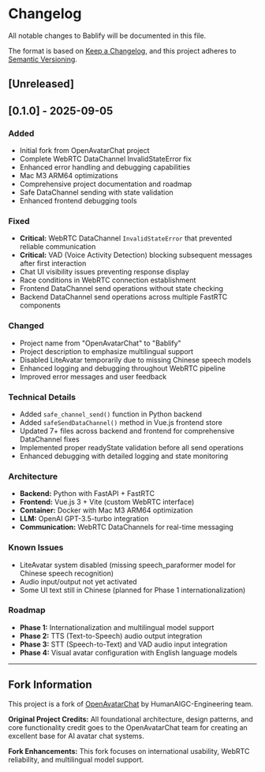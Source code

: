 # Changelog

All notable changes to Bablify will be documented in this file.

The format is based on [Keep a Changelog](https://keepachangelog.com/en/1.0.0/),
and this project adheres to [Semantic Versioning](https://semver.org/spec/v2.0.0.html).

## [Unreleased]

## [0.1.0] - 2025-09-05

### Added
- Initial fork from OpenAvatarChat project
- Complete WebRTC DataChannel InvalidStateError fix
- Enhanced error handling and debugging capabilities
- Mac M3 ARM64 optimizations
- Comprehensive project documentation and roadmap
- Safe DataChannel sending with state validation
- Enhanced frontend debugging tools

### Fixed
- **Critical:** WebRTC DataChannel `InvalidStateError` that prevented reliable communication
- **Critical:** VAD (Voice Activity Detection) blocking subsequent messages after first interaction
- Chat UI visibility issues preventing response display
- Race conditions in WebRTC connection establishment
- Frontend DataChannel send operations without state checking
- Backend DataChannel send operations across multiple FastRTC components

### Changed
- Project name from "OpenAvatarChat" to "Bablify" 
- Project description to emphasize multilingual support
- Disabled LiteAvatar temporarily due to missing Chinese speech models
- Enhanced logging and debugging throughout WebRTC pipeline
- Improved error messages and user feedback

### Technical Details
- Added `safe_channel_send()` function in Python backend
- Added `safeSendDataChannel()` method in Vue.js frontend store  
- Updated 7+ files across backend and frontend for comprehensive DataChannel fixes
- Implemented proper readyState validation before all send operations
- Enhanced debugging with detailed logging and state monitoring

### Architecture
- **Backend:** Python with FastAPI + FastRTC
- **Frontend:** Vue.js 3 + Vite (custom WebRTC interface)  
- **Container:** Docker with Mac M3 ARM64 optimization
- **LLM:** OpenAI GPT-3.5-turbo integration
- **Communication:** WebRTC DataChannels for real-time messaging

### Known Issues
- LiteAvatar system disabled (missing speech_paraformer model for Chinese speech recognition)
- Audio input/output not yet activated
- Some UI text still in Chinese (planned for Phase 1 internationalization)

### Roadmap
- **Phase 1:** Internationalization and multilingual model support
- **Phase 2:** TTS (Text-to-Speech) audio output integration
- **Phase 3:** STT (Speech-to-Text) and VAD audio input integration  
- **Phase 4:** Visual avatar configuration with English language models

---

## Fork Information

This project is a fork of [OpenAvatarChat](https://github.com/HumanAIGC-Engineering/OpenAvatarChat) by HumanAIGC-Engineering team.

**Original Project Credits:** All foundational architecture, design patterns, and core functionality credit goes to the OpenAvatarChat team for creating an excellent base for AI avatar chat systems.

**Fork Enhancements:** This fork focuses on international usability, WebRTC reliability, and multilingual model support.